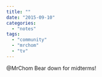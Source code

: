 ```yaml
---
title: ""
date: "2015-09-10"
categories: 
  - "notes"
tags: 
  - "community"
  - "mrchom"
  - "tv"
---
```


@MrChom Bear down for midterms!

